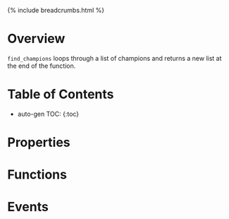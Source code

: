 {% include breadcrumbs.html %}


# Overview
``find_champions`` loops through a list of champions and returns a new list at the end of the function. 

# Table of Contents
* auto-gen TOC:
{:toc}

# Properties

# Functions

# Events
